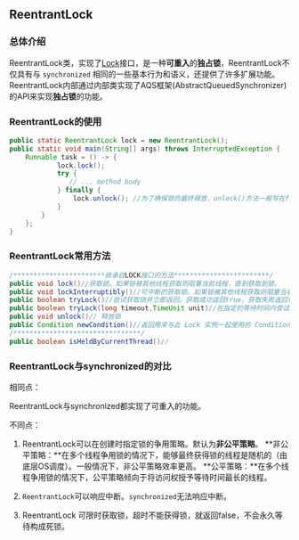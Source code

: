 ## ReentrantLock

### 总体介绍

ReentrantLock类，实现了[Lock](https://segmentfault.com/a/1190000015562196#articleHeader0)接口，是一种**可重入**的**独占锁**，ReentrantLock不仅具有与 `synchronized` 相同的一些基本行为和语义，还提供了许多扩展功能。ReentrantLock内部通过内部类实现了AQS框架(AbstractQueuedSynchronizer)的API来实现**独占锁**的功能。

### ReentrantLock的使用

```java
public static ReentrantLock lock = new ReentrantLock();
public static void main(String[] args) throws InterruptedException {
    Runnable task = () -> {
            lock.lock();
            try {
               // ... method body
            } finally {
                lock.unlock(); //为了确保锁的最终释放，unlock()方法一般写在finally中
            }
        }
    };
}
```



### ReentrantLock常用方法

```java
/***********************继承自LOCK接口的方法************************/
public void lock()//获取锁。如果锁被其他线程获取则阻塞当前线程，直到获取到锁。
public void lockInterruptibly()//可中断的获取锁。如果锁被其他线程获取则阻塞当前线程，直到获取到锁或被中断。
public boolean tryLock()//尝试获取锁并立即返回。获取成功返回true，获取失败返回false。
public boolean tryLock(long timeout,TimeUnit unit)//在指定的等待时间内尝试获取锁。如果获取到锁则立即返回true，如果未获取到锁则此线程阻塞。如果指定时间内还未获取到锁则返回false。
public void unlock()// 释放锁
public Condition newCondition()//返回用来与此 Lock 实例一起使用的 Condition 实例。
/********************************/
public boolean isHeldByCurrentThread()//
```

### ReentrantLock与synchronized的对比

相同点：

ReentrantLock与synchronized都实现了可重入的功能。

不同点：

1. ReentrantLock可以在创建时指定锁的争用策略。默认为**非公平策略**。
    **非公平策略：**在多个线程争用锁的情况下，能够最终获得锁的线程是随机的（由底层OS调度）。一般情况下，非公平策略效率更高。
    **公平策略：**在多个线程争用锁的情况下，公平策略倾向于将访问权授予等待时间最长的线程。

2. `ReentrantLock`可以响应中断。`synchronized`无法响应中断。

3. ReentrantLock 可限时获取锁，超时不能获得锁，就返回false，不会永久等待构成死锁。
